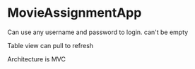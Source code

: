 # MovieAssignmentApp


Can use any username and password to login. can't be empty

Table view can pull to refresh

Architecture is MVC